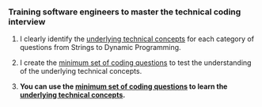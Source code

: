 ### Training software engineers to master the technical coding interview

1. I clearly identify the [underlying technical concepts](https://colab.research.google.com/github/RobZuazua/CrashCode/blob/master/Python_Crash_Code.ipynb#scrollTo=qTZX2XylbCAd) for each category of questions from Strings to Dynamic Programming.

2. I create the [minimum set of coding questions](https://colab.research.google.com/github/RobZuazua/CrashCode/blob/master/Python_Crash_Code.ipynb#scrollTo=QlJsQ5xpRHg5) to test the understanding of the underlying technical concepts.

3. **You can use the [minimum set of coding questions](https://colab.research.google.com/github/RobZuazua/CrashCode/blob/master/Python_Crash_Code.ipynb#scrollTo=QlJsQ5xpRHg5) to learn the [underlying technical concepts](https://colab.research.google.com/github/RobZuazua/CrashCode/blob/master/Python_Crash_Code.ipynb#scrollTo=qTZX2XylbCAd).**
